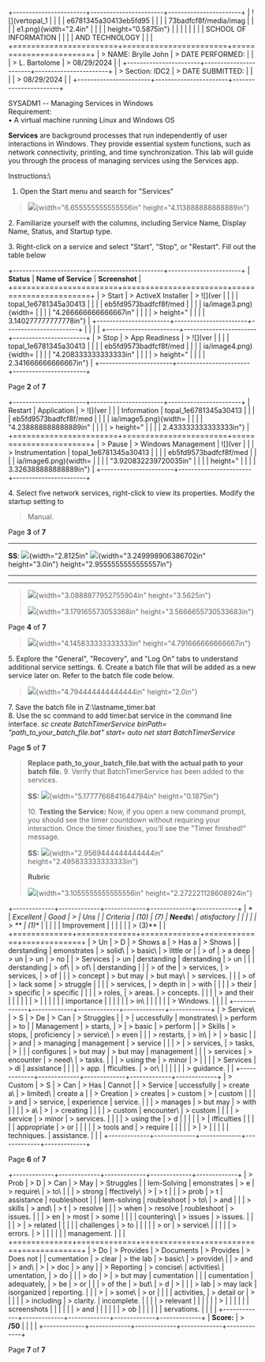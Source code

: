 +-----------------------+-----------------------+-----------------------+
| ![](vertopal_1        |                       |                       |
| e6781345a30413eb5fd95 |                       |                       |
| 73badfcf8f/media/imag |                       |                       |
| e1.png){width="2.4in" |                       |                       |
| height="0.5875in"}    |                       |                       |
|                       |                       |                       |
| SCHOOL OF INFORMATION |                       |                       |
| AND TECHNOLOGY        |                       |                       |
+=======================+=======================+=======================+
| > NAME: Brylle John   | > DATE PERFORMED:     |                       |
| > L. Bartolome        | > 08/29/2024          |                       |
+-----------------------+-----------------------+-----------------------+
| > Section: IDC2       | > DATE SUBMITTED:     |                       |
|                       | > 08/29/2024          |                       |
+-----------------------+-----------------------+-----------------------+

SYSADM1 -- Managing Services in Windows\
Requirement:\
• A virtual machine running Linux and Windows OS

**Services** are background processes that run independently of user
interactions in Windows. They provide essential system functions, such
as network connectivity, printing, and time synchronization. This lab
will guide you through the process of managing services using the
Services app.

Instructions:\
1. Open the Start menu and search for \"Services\"

> ![](vertopal_1e6781345a30413eb5fd9573badfcf8f/media/image2.png){width="6.655555555555556in"
> height="4.113888888888889in"}

2\. Familiarize yourself with the columns, including Service Name,
Display Name, Status, and Startup type.

3\. Right-click on a service and select \"Start\", \"Stop\", or
\"Restart\". Fill out the table below

+-----------------------+-----------------------+-----------------------+
| **Status**            | **Name of Service**   | **Screenshot**        |
+=======================+=======================+=======================+
| > Start               | > ActiveX Installer   | > ![](ver             |
|                       |                       | topal_1e6781345a30413 |
|                       |                       | eb5fd9573badfcf8f/med |
|                       |                       | ia/image3.png){width= |
|                       |                       | "4.266666666666667in" |
|                       |                       | > height="            |
|                       |                       | 3.140277777777778in"} |
+-----------------------+-----------------------+-----------------------+
|                       |                       |                       |
+-----------------------+-----------------------+-----------------------+
| > Stop                | > App Readiness       | > ![](ver             |
|                       |                       | topal_1e6781345a30413 |
|                       |                       | eb5fd9573badfcf8f/med |
|                       |                       | ia/image4.png){width= |
|                       |                       | "4.208333333333333in" |
|                       |                       | > height="            |
|                       |                       | 2.341666666666667in"} |
+-----------------------+-----------------------+-----------------------+

Page **2** of **7**

+-----------------------+-----------------------+-----------------------+
| Restart               | Application           | > ![](ver             |
|                       | Information           | topal_1e6781345a30413 |
|                       |                       | eb5fd9573badfcf8f/med |
|                       |                       | ia/image5.png){width= |
|                       |                       | "4.238888888888889in" |
|                       |                       | > height="            |
|                       |                       | 2.433333333333333in"} |
+=======================+=======================+=======================+
| > Pause               | > Windows Management  | ![](ver               |
|                       | > Instrumentation     | topal_1e6781345a30413 |
|                       |                       | eb5fd9573badfcf8f/med |
|                       |                       | ia/image6.png){width= |
|                       |                       | "3.920832239720035in" |
|                       |                       | height="              |
|                       |                       | 3.326388888888889in"} |
+-----------------------+-----------------------+-----------------------+

4\. Select five network services, right-click to view its properties.
Modify the startup setting to

> Manual.

Page **3** of **7**

  --------------------------------------------------------------------------------------------------------------------------------------------------------------------------------------------------------
  **SS**:                 ![](vertopal_1e6781345a30413eb5fd9573badfcf8f/media/image7.png){width="2.8125in"   ![](vertopal_1e6781345a30413eb5fd9573badfcf8f/media/image8.png){width="3.249998906386702in"
                          height="3.0in"}                                                                    height="2.9555555555555557in"}
  ----------------------- ---------------------------------------------------------------------------------- ---------------------------------------------------------------------------------------------

  --------------------------------------------------------------------------------------------------------------------------------------------------------------------------------------------------------

> ![](vertopal_1e6781345a30413eb5fd9573badfcf8f/media/image9.png){width="3.0888877952755904in"
> height="3.5625in"}
>
> ![](vertopal_1e6781345a30413eb5fd9573badfcf8f/media/image10.png){width="3.179165573053368in"
> height="3.5666655730533683in"}

Page **4** of **7**

> ![](vertopal_1e6781345a30413eb5fd9573badfcf8f/media/image11.png){width="4.145833333333333in"
> height="4.791666666666667in"}

5\. Explore the \"General\", \"Recovery\", and \"Log On\" tabs to
understand additional service settings. 6. Create a batch file that will
be added as a new service later on. Refer to the batch file code below.

> ![](vertopal_1e6781345a30413eb5fd9573badfcf8f/media/image12.png){width="4.794444444444444in"
> height="2.0in"}

7\. Save the batch file in Z:\\lastname_timer.bat\
8. Use the sc command to add timer.bat service in the command line
interface. *sc create BatchTimerService binPath=
\"path_to_your_batch_file.bat\" start= auto* *net start
BatchTimerService*

Page **5** of **7**

> **Replace path_to_your_batch_file.bat with the actual path to your
> batch file.** 9. Verify that BatchTimerService has been added to the
> services.
>
> **SS:**
> ![](vertopal_1e6781345a30413eb5fd9573badfcf8f/media/image13.png){width="5.1777766841644794in"
> height="0.1875in"}
>
> 10\. **Testing the Service:** Now, if you open a new command prompt,
> you should see the timer countdown without requiring your interaction.
> Once the timer finishes, you\'ll see the \"Timer finished!\" message.
>
> **SS:**
> ![](vertopal_1e6781345a30413eb5fd9573badfcf8f/media/image14.png){width="2.9569444444444444in"
> height="2.495833333333333in"}
>
> **Rubric**
>
> ![](vertopal_1e6781345a30413eb5fd9573badfcf8f/media/image15.png){width="3.1055555555555556in"
> height="2.272221128608924in"}

+-------------+-------------+-------------+-------------+-------------+
| *           | **Excellent | **Good      | >           | **Uns       |
| *Criteria** | (10)**      | (7)**       |  **Needs**\ | atisfactory |
|             |             |             | > **        | (1)**       |
|             |             |             | Improvement |             |
|             |             |             | > (3)**     |             |
+=============+=============+=============+=============+=============+
| > Un        | > D         | > Shows a   | > Has a     | > Shows     |
| derstanding | emonstrates | > solid\    | > basic\    | > little or |
| > of        | > a deep    | > un        | > un        | > no        |
| > Services  | > un        | derstanding | derstanding | > un        |
|             | derstanding | > of\       | > of\       | derstanding |
|             | > of the    | > services, | > services, | > of        |
|             | > concept   | > but may   | > but may\  | > services. |
|             | > of        | > lack some | > struggle  |             |
|             | > services, | > depth in  | > with      |             |
|             | > their     | > specific  | > specific  |             |
|             | > roles,    | > areas.    | > concepts. |             |
|             | > and their |             |             |             |
|             | >           |             |             |             |
|             |  importance |             |             |             |
|             | > in\       |             |             |             |
|             | > Windows.  |             |             |             |
+-------------+-------------+-------------+-------------+-------------+
| > Service\  | > S         | > De        | > Can       | > Struggles |
| >           | uccessfully | monstrates\ | > perform   | > to        |
|  Management | > starts,   | >           | > basic     | > perform   |
| > Skills    | > stops,    | proficiency | > service\  | > even      |
|             | > restarts, | > in\       | >           | > basic     |
|             | > and       | > managing  |  management | > service   |
|             | >           | > services, | > tasks,    | >           |
|             |  configures | > but may   | > but may   |  management |
|             | > services  | > encounter | > need\     | > tasks.    |
|             | > using the | > minor     | >           |             |
|             | > Services  | > di        |  assistance |             |
|             | > app.      | fficulties. | > or\       |             |
|             |             |             | > guidance. |             |
+-------------+-------------+-------------+-------------+-------------+
| > Custom    | > S         | > Can       | > Has       | Cannot      |
| > Service   | uccessfully | > create a\ | > limited\  | create a    |
| > Creation  | > creates   | > custom    | >           | custom      |
|             | > and       | > service,  |  experience | service.    |
|             | > manages   | > but may   | > with      |             |
|             | > a\        | >           | > creating  |             |
|             | > custom    |  encounter\ | > custom    |             |
|             | > service   | > minor     | > services. |             |
|             | > using the | > d         |             |             |
|             | >           | ifficulties |             |             |
|             | appropriate | > or        |             |             |
|             | > tools and | > require   |             |             |
|             | >           | >           |             |             |
|             | techniques. | assistance. |             |             |
+-------------+-------------+-------------+-------------+-------------+

Page **6** of **7**

+-------------+-------------+-------------+-------------+-------------+
| > Prob      | > D         | > Can       | > May       | > Struggles |
| lem-Solving | emonstrates | > e         | > require\  | > to\       |
|             | > strong    | ffectively\ | >           | > t         |
|             | > prob      | > t         |  assistance | roubleshoot |
|             | lem-solving | roubleshoot | > to\       | > and       |
|             | > skills    | > and\      | > t         | > resolve   |
|             | > when      | > resolve   | roubleshoot | > issues.   |
|             | > en        | > most      | > some      |             |
|             | countering\ | > issues    | > issues.   |             |
|             | >           | > related   |             |             |
|             |  challenges | > to        |             |             |
|             | > or        | > service\  |             |             |
|             | > errors.   | >           |             |             |
|             |             | management. |             |             |
+=============+=============+=============+=============+=============+
| > Do        | > Provides  | > Documents | > Provides  | > Does not  |
| cumentation | > clear     | > the lab   | > basic\    | > provide\  |
| > and       | > and\      | >           | > doc       | > any       |
| > Reporting | > concise\  | activities\ | umentation, | > do        |
|             | > do        | >           | > but may   | cumentation |
|             | cumentation | adequately, | > be        | > or        |
|             | > of the    | > but\      | > d         | >           |
|             | > lab       | > may lack  | isorganized |  reporting. |
|             | >           | > some\     | > or        |             |
|             | activities, | > detail or | >           |             |
|             | > including | > clarity.  | incomplete. |             |
|             | > relevant  |             |             |             |
|             | >           |             |             |             |
|             | screenshots |             |             |             |
|             | > and       |             |             |             |
|             | > ob        |             |             |             |
|             | servations. |             |             |             |
+-------------+-------------+-------------+-------------+-------------+
| **Score:**  | > **/50**   |             |             |             |
+-------------+-------------+-------------+-------------+-------------+

Page **7** of **7**
